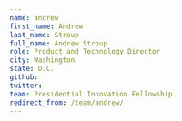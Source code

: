 ```yaml
---
name: andrew
first_name: Andrew
last_name: Stroup
full_name: Andrew Stroup
role: Product and Technology Director
city: Washington
state: D.C.
github: 
twitter: 
team: Presidential Innovation Fellowship
redirect_from: /team/andrew/
---
```

